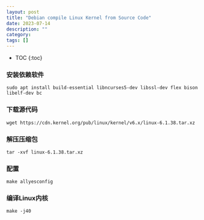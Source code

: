 ```yaml
---
layout: post
title: "Debian compile Linux Kernel from Source Code"
date: 2023-07-14
description: ""
category: 
tags: []
---
```

* TOC
{:toc}

### 安装依赖软件

```
sudo apt install build-essential libncurses5-dev libssl-dev flex bison libelf-dev bc
```

### 下载源代码

```
wget https://cdn.kernel.org/pub/linux/kernel/v6.x/linux-6.1.38.tar.xz
```

### 解压压缩包

```
tar -xvf linux-6.1.38.tar.xz
```

### 配置

```
make allyesconfig
```

### 编译Linux内核

```
make -j40
```
